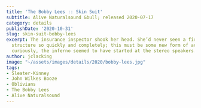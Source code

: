 ```yaml
---
title: 'The Bobby Lees :: Skin Suit'
subtitle: Alive Naturalsound &bull; released 2020-07-17
category: details
publishDate: '2020-10-31'
slug: skin-suit-bobby-lees
excerpt: The insurance inspector shook her head. She’d never seen a fire consume a
  structure so quickly and completely; this must be some new form of accelerant. Most
  curiously, the inferno seemed to have started at the stereo speakers.
author: jclacking
image: "~/assets/images/details/2020/bobby-lees.jpg"
tags:
- Sleater-Kinney
- John Wilkes Booze
- Oblivians
- The Bobby Lees
- Alive Naturalsound
---
```


